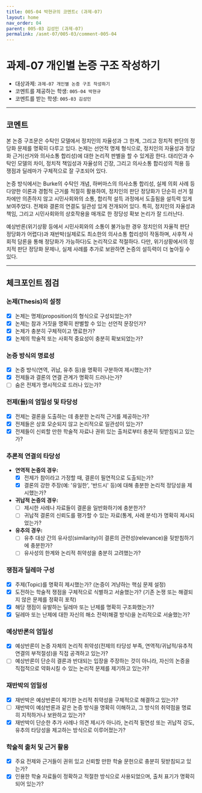 ```yaml
---
title: 005-04 박현규의 코멘트c (과제-07) 
layout: home
nav_order: 04
parent: 005-03 김성민 (과제-07)
permalink: /asmt-07/005-03/comment-005-04
---
```


# 과제-07 개인별 논증 구조 작성하기

- 대상과제: `과제-07 개인별 논증 구조 작성하기`
- 코멘트를 제공하는 학생: `005-04 박현규`
- 코멘트를 받는 학생: `005-03 김성민`

---

## 코멘트

본 논증 구조문은 수탁인 모델에서 정치인의 자율성과 그 한계, 그리고 정치적 판단의 정당화 문제를 명확히 다루고 있다. 논제는 선언적 명제 형식으로, 정치인의 자율성과 정당화 근거(선거와 의사소통 합리성)에 대한 논리적 판별을 할 수 있게끔 한다. 대리인과 수탁인 모델의 차이, 정치적 책임성과 자율성의 긴장, 그리고 의사소통 합리성의 적용 등 쟁점과 딜레마가 구체적으로 잘 구조되어 있다.

논증 방식에서는 Burke의 수탁인 개념, 하버마스의 의사소통 합리성, 실제 의회 사례 등 다양한 이론과 경험적 근거를 적절히 활용하여, 정치인의 판단 정당화가 단순히 선거 절차에만 의존하지 않고 시민사회와의 소통, 합리적 설득 과정에서 도출됨을 설득력 있게 보여주었다. 전제와 결론의 연결도 일관성 있게 전개되어 있다. 특히, 정치인의 자율성과 책임, 그리고 시민사회와의 상호작용을 매개로 한 정당성 확보 논리가 잘 드러난다.

예상반론(위기상황 등에서 시민사회와의 소통이 불가능한 경우 정치인의 자율적 판단 정당화가 어렵다)과 재반박(실제로도 최소한의 의사소통 합리성이 작동하며, 사후적 사회적 담론을 통해 정당화가 가능하다)도 논리적으로 적절하다. 다만, 위기상황에서의 정치적 판단 정당화 문제나, 실제 사례를 추가로 보완하면 논증의 설득력이 더 높아질 수 있다.

---

## 체크포인트 점검

### **논제(Thesis)의 설정**
- [x] 논제는 명제(proposition)의 형식으로 구성되었는가?
- [x] 논제는 참과 거짓을 명확히 판별할 수 있는 선언적 문장인가?
- [x] 논제가 충분히 구체적이고 명료한가?
- [x] 논제의 학술적 또는 사회적 중요성이 충분히 확보되었는가?

### **논증 방식의 명료성**
- [x] 논증 방식(연역, 귀납, 유추 등)을 명확히 구분하여 제시했는가?
- [x] 전제들과 결론의 연결 관계가 명확히 드러나는가?
- [ ] 숨은 전제가 명시적으로 드러나 있는가?

### **전제(들)의 엄밀성 및 타당성**
- [x] 전제는 결론을 도출하는 데 충분한 논리적 근거를 제공하는가?
- [x] 전제들은 상호 모순되지 않고 논리적으로 일관성이 있는가?
- [x] 전제들이 신뢰할 만한 학술적 자료나 권위 있는 출처로부터 충분히 뒷받침되고 있는가?

### **추론적 연결의 타당성**
- **연역적 논증의 경우:**
  - [x] 전제가 참이라고 가정할 때, 결론이 필연적으로 도출되는가?
  - [x] 결론의 강한 주장(예: '유일한', '반드시' 등)에 대해 충분한 논리적 정당성을 제시했는가?

- **귀납적 논증의 경우:**
  - [ ] 제시한 사례나 자료들이 결론을 일반화하기에 충분한가?
  - [ ] 귀납적 결론의 신뢰도를 평가할 수 있는 자료(통계, 사례 분석)가 명확히 제시되었는가?

- **유추의 경우:**
  - [ ] 유추 대상 간의 유사성(similarity)이 결론의 관련성(relevance)을 뒷받침하기에 충분한가?
  - [ ] 유사성의 한계와 논리적 취약성을 충분히 고려했는가?

### **쟁점과 딜레마 구성**
- [x] 주제(Topic)를 명확히 제시했는가? (논증이 겨냥하는 핵심 문제 설정)
- [x] 도전하는 학술적 쟁점을 구체적으로 식별하고 서술했는가? (기존 논쟁 또는 해결되지 않은 문제를 정확히 포착)
- [x] 해당 쟁점이 유발하는 딜레마 또는 난제를 명확히 구조화했는가?
- [x] 딜레마 또는 난제에 대한 자신의 해소 전략(해결 방식)을 논리적으로 서술했는가?

### **예상반론의 엄밀성**
- [x] 예상반론이 논증 자체의 논리적 취약성(전제의 타당성 부족, 연역적/귀납적/유추적 연결의 부적절성)을 직접 공격하고 있는가?
- [ ] 예상반론이 단순히 결론과 반대되는 입장을 주장하는 것이 아니라, 자신의 논증을 직접적으로 약화시킬 수 있는 논리적 문제를 제기하고 있는가?

### **재반박의 엄밀성**
- [x] 재반박은 예상반론이 제기한 논리적 취약성을 구체적으로 해결하고 있는가?
- [ ] 재반박이 예상반론과 같은 논증 방식을 명확히 이해하고, 그 방식의 취약점을 명료히 지적하거나 보완하고 있는가?
- [x] 재반박이 단순한 추가 사례나 의견 제시가 아니라, 논리적 필연성 또는 귀납적 강도, 유추의 타당성을 제고하는 방식으로 이루어졌는가?

### **학술적 출처 및 근거 활용**
- [x] 주요 전제와 근거들이 권위 있고 신뢰할 만한 학술 문헌으로 충분히 뒷받침되고 있는가?
- [x] 인용한 학술 자료들이 정확하고 적절한 방식으로 사용되었으며, 출처 표기가 명확히 되어 있는가?